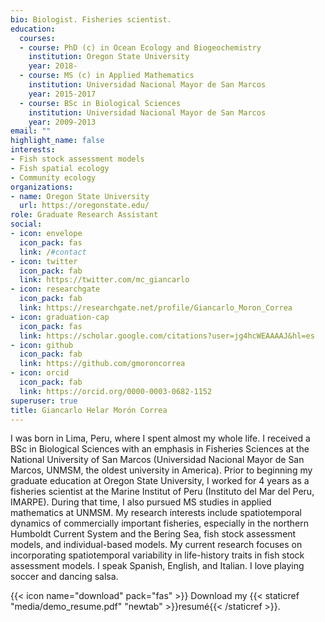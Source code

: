 ```yaml
---
bio: Biologist. Fisheries scientist. 
education:
  courses:
  - course: PhD (c) in Ocean Ecology and Biogeochemistry
    institution: Oregon State University
    year: 2018-
  - course: MS (c) in Applied Mathematics
    institution: Universidad Nacional Mayor de San Marcos
    year: 2015-2017
  - course: BSc in Biological Sciences
    institution: Universidad Nacional Mayor de San Marcos
    year: 2009-2013
email: ""
highlight_name: false
interests:
- Fish stock assessment models
- Fish spatial ecology
- Community ecology
organizations:
- name: Oregon State University
  url: https://oregonstate.edu/
role: Graduate Research Assistant
social:
- icon: envelope
  icon_pack: fas
  link: /#contact
- icon: twitter
  icon_pack: fab
  link: https://twitter.com/mc_giancarlo
- icon: researchgate
  icon_pack: fab
  link: https://researchgate.net/profile/Giancarlo_Moron_Correa
- icon: graduation-cap
  icon_pack: fas
  link: https://scholar.google.com/citations?user=jg4hcWEAAAAJ&hl=es
- icon: github
  icon_pack: fab
  link: https://github.com/gmoroncorrea
- icon: orcid
  icon_pack: fab
  link: https://orcid.org/0000-0003-0682-1152
superuser: true
title: Giancarlo Helar Morón Correa
---
```


I was born in Lima, Peru, where I spent almost my whole life. I received a BSc in Biological Sciences with an emphasis in Fisheries Sciences at the National University of San Marcos (Universidad Nacional Mayor de San Marcos, UNMSM, the oldest university in America). Prior to beginning my graduate education at Oregon State University, I worked for 4 years as a fisheries scientist at the Marine Institut of Peru (Instituto del Mar del Peru, IMARPE). During that time, I also pursued MS studies in applied mathematics at UNMSM. My research interests include spatiotemporal dynamics of commercially important fisheries, especially in the northern Humboldt Current System and the Bering Sea, fish stock assessment models, and individual-based models. My current research focuses on incorporating spatiotemporal variability in life-history traits in fish stock assessment models. I speak Spanish, English, and Italian. I love playing soccer and dancing salsa.

{{< icon name="download" pack="fas" >}} Download my {{< staticref "media/demo_resume.pdf" "newtab" >}}resumé{{< /staticref >}}.
